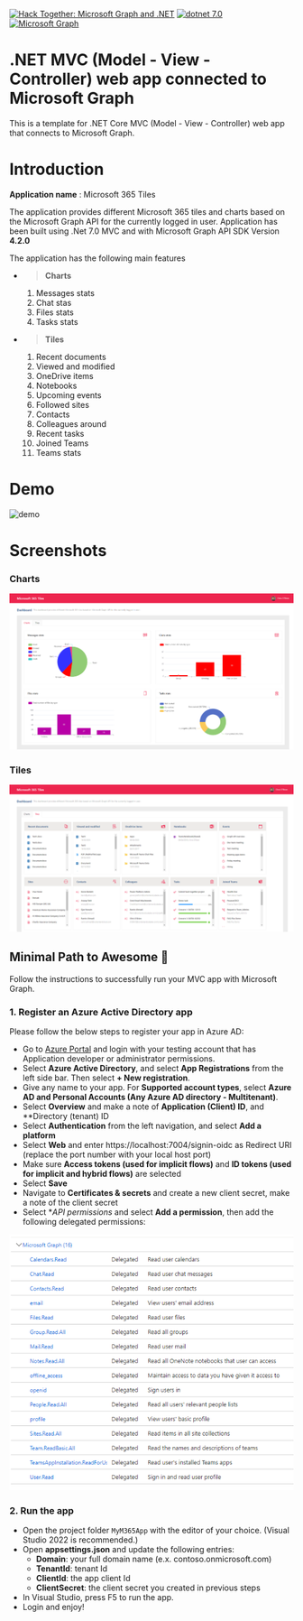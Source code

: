 [![Hack Together: Microsoft Graph and .NET](https://img.shields.io/badge/Microsoft%20-Hack--Together-orange?style=for-the-badge&logo=microsoft)](https://github.com/microsoft/hack-together)
 [![dotnet 7.0](https://img.shields.io/badge/Microsoft-.NET%207.0-blueviolet?style=for-the-badge&logo=dotnet)](https://dotnet.microsoft.com/) [![Microsoft Graph](https://img.shields.io/badge/Microsoft-%20Graph-orangered?style=for-the-badge&logo=Microsoft%20Office)](https://graph.microsoft.com)
 # .NET MVC (Model - View - Controller) web app connected to Microsoft Graph

This is a template for .NET Core MVC (Model - View - Controller) web app that connects to Microsoft Graph.

# Introduction

**Application name** : Microsoft 365 Tiles

The application provides different Microsoft 365 tiles and charts based on the Microsoft Graph API for the currently logged in user. Application has been built using .Net 7.0 MVC and with Microsoft Graph API SDK Version **4.2.0**

The application has the following main features

* > **Charts**
    1. Messages stats
    2. Chat stas
    3. Files stats
    4. Tasks stats
* > **Tiles**
    1. Recent documents
    2. Viewed and modified
    3. OneDrive items
    4. Notebooks
    5. Upcoming events
    6. Followed sites
    7. Contacts
    8. Colleagues around
    9. Recent tasks
    10. Joined Teams
    11. Teams stats

# Demo

![demo](./Assets/ms-graph-tiles-demo.gif)

# Screenshots

### Charts
![screenshot-charts](./Assets/screenshot-charts.png)

### Tiles
![screenshot-tiles](./Assets/screenshot-tiles.png)

## Minimal Path to Awesome 🚀

Follow the instructions to successfully run your MVC app with Microsoft Graph. 
### 1. Register an Azure Active Directory app
Please follow the below steps to register your app in Azure AD: 

* Go to [Azure Portal](https://portal.azure.com) and login with your testing account that has Application developer or administrator permissions.
* Select **Azure Active Directory**, and select **App Registrations** from the left side bar. Then select **+ New registration**.
* Give any name to your app. For **Supported account types**, select **Azure AD and Personal Accounts (Any Azure AD directory - Multitenant)**.
* Select **Overview** and make a note of **Application (Client) ID**, and **Directory (tenant) ID
* Select **Authentication** from the left navigation, and select **Add a platform**
* Select **Web** and enter https://localhost:7004/signin-oidc as Redirect URI (replace the port number with your local host port)
* Make sure **Access tokens (used for implicit flows)** and **ID tokens (used for implicit and hybrid flows)** are selected
* Select **Save**
* Navigate to **Certificates & secrets** and create a new client secret, make a note of the client secret
* Select **API permissions* and select **Add a permission**, then add the following delegated permissions:

![permissions](./Assets/permissions.png)

### 2. Run the app

* Open the project folder `MyM365App` with the editor of your choice. (Visual Studio 2022 is recommended.)
* Open **appsettings.json** and update the following entries:
  * **Domain**: your full domain name (e.x. contoso.onmicrosoft.com)
  * **TenantId**: tenant Id
  * **ClientId**: the app client Id
  * **ClientSecret**: the client secret you created in previous steps
* In Visual Studio, press F5 to run the app.
* Login and enjoy!
